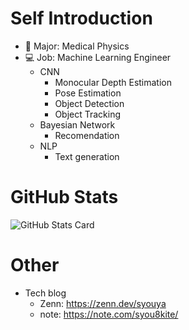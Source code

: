 # Self Introduction
* 📖 Major: Medical Physics
* 💻 Job: Machine Learning Engineer
  - CNN
    - Monocular Depth Estimation
    - Pose Estimation
    - Object Detection
    - Object Tracking
  - Bayesian Network
    - Recomendation
  - NLP
    - Text generation

# GitHub Stats
![GitHub Stats Card](https://github-readme-stats.vercel.app/api?username=skiteta&theme=gotham&count_private=true)

# Other
* Tech blog
  - Zenn: https://zenn.dev/syouya
  - note: https://note.com/syou8kite/
